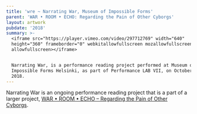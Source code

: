 ```yaml
---
title: 'wre ~ Narrating War, Museum of Impossible Forms'
parent: 'WAR • ROOM • ECHO: Regarding the Pain of Other Cyborgs'
layout: artwork
pubdate: '2018'
summary: >-
  <iframe src="https://player.vimeo.com/video/297712769" width="640"
  height="360" frameborder="0" webkitallowfullscreen mozallowfullscreen
  allowfullscreen></iframe>


  Narrating War, is a performance reading project performed at Museum of
  Impossible Forms Helsinki, as part of Performance LAB VII, on October 12,
  2018.
---
```

Narrating War is an ongoing performance reading project that is a part of a larger project, [WAR • ROOM • ECHO – Regarding the Pain of Other Cyborgs](https://aliakbarmehta.com/projects/war-room-echo.html).
